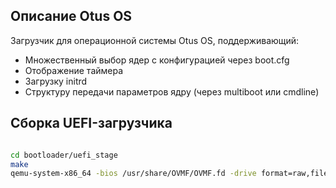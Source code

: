 ## Описание Otus OS

Загрузчик для операционной системы Otus OS, поддерживающий:

- Множественный выбор ядер с конфигурацией через boot.cfg
- Отображение таймера
- Загрузку initrd
- Структуру передачи параметров ядру (через multiboot или cmdline)

## Сборка UEFI-загрузчика

``` bash

cd bootloader/uefi_stage
make
qemu-system-x86_64 -bios /usr/share/OVMF/OVMF.fd -drive format=raw,file=fat:rw:.

```
